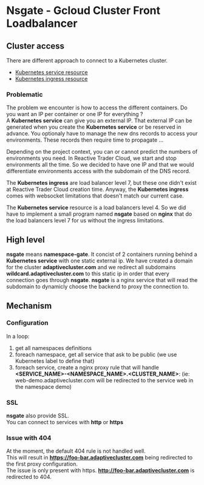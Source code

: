 # Nsgate - Gcloud Cluster Front Loadbalancer
## Cluster access
There are different approach to connect to a Kubernetes cluster.
- [Kubernetes service resource][service-official-doc]
- [Kubernetes ingress resource][ingress-official-doc]

### Problematic
The problem we encounter is how to access the different containers. Do you want an IP per container or one IP for everything ?  
A **Kubernetes service** can give you an external IP. That external IP can be generated when you create the **Kubernetes service** or be reserved in advance. You optionaly have to manage the new dns records to access your environments. These records then require time to propagate ...

Depending on the project context, you can or cannot predict the numbers of environments you need. In Reactive Trader Cloud, we start and stop environments all the time. So we decided to have one IP and that we would differentiate environments access with the subdomain of the DNS record.

The **Kubernetes ingress** are load balancer level 7, but these one didn't exist at Reactive Trader Cloud creation time. Anyway, the **Kubernetes ingress** comes with websocket limitations that doesn't match our current case.

The **Kubernetes service** resource is a load balancers level 4. So we did have to implement a small program named **nsgate** based on **nginx** that do the load balancers level 7 for us without the ingress limitations.

## High level
**nsgate** means **namespace-gate**. It concist of 2 containers running behind a **Kubernetes service** with one static external ip. We have created a domain for the cluster **adaptivecluster.com** and we redirect all subdomains **wildcard.adaptivecluster.com** to this static ip in order that every connection goes through **nsgate**. **nsgate** is a nginx service that will read the subdomain to dynamicly choose the backend to proxy the connection to.

## Mechanism
### Configuration
In a loop:
1) get all namespaces definitions
1) foreach namespace, get all service that ask to be public (we use Kubernetes label to define that)
1) foreach service, create a nginx proxy rule that will handle **<SERVICE_NAME>-<NAMESPACE_NAME>.<CLUSTER_NAME>**: (ie: web-demo.adaptivecluster.com will be redirected to the service web in the namespace demo)

### SSL
**nsgate** also provide SSL.  
You can connect to services with **http** or **https**

### Issue with 404
At the moment, the default 404 rule is not handled well.  
This will result in **https://foo-bar.adaptivecluster.com** being redirected to the first proxy configuration.  
The issue is only present with https. **http://foo-bar.adaptivecluster.com** is redirected to 404.

[service-official-doc]: https://Kubernetes.io/docs/concepts/services-networking/service/
[ingress-official-doc]: https://Kubernetes.io/docs/concepts/services-networking/ingress/
